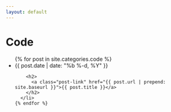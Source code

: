 ```yaml
---
layout: default
---
```


<div class="home">

  <h1 class="page-heading">Code</h1>

  <ul class="post-list">
    {% for post in site.categories.code %}
      <li>
        <span class="post-meta">{{ post.date | date: "%b %-d, %Y" }}</span>

        <h2>
          <a class="post-link" href="{{ post.url | prepend: site.baseurl }}">{{ post.title }}</a>
        </h2>
      </li>
    {% endfor %}
  </ul>

</div>